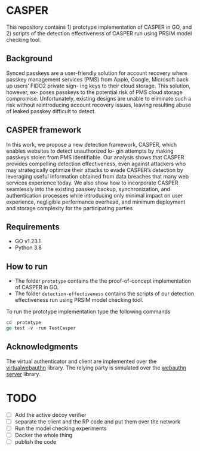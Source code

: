 # CASPER 
This repository  contains 1) prototype implementation of CASPER in GO, and 2) scripts of the detection effectiveness of CASPER run using PRSIM model checking tool. 

## Background
Synced passkeys are a user-friendly solution for account recovery where passkey management services (PMS) from Apple, Google, Microsoft back up users’ FIDO2 private sign- ing keys to their cloud storage. This solution, however, ex- poses passkeys to the potential risk of PMS cloud storage compromise. Unfortunately, existing designs are unable to eliminate such a risk without reintroducing account recovery issues, leaving resulting abuse of leaked passkey difficult to detect. 

## CASPER framework
In this work, we propose a new detection framework, CASPER, which enables websites to detect unauthorized lo- gin attempts by making passkeys stolen from PMS identifiable. Our analysis shows that CASPER provides compelling detection effectiveness, even against attackers who may strategically optimize their attacks to evade CASPER’s detection by leveraging useful information obtained from data breaches that many web services experience today. We also show how to incorporate CASPER seamlessly into the existing passkey backup, synchronization, and authentication processes while introducing only minimal impact on user experience, negligible performance overhead, and minimum deployment and storage complexity for the participating parties
    
## Requirements
- GO v1.23.1
- Python 3.8


## How to run
- The folder `prototype` contains the the proof-of-concept implementation of CASPER in GO.
- The folder `detection-effectiveness` contains the scripts of our detection effectiveness run using PRSIM model checking tool. 

To run the prototype implementation type the following commands  
``` go
cd  prototype
go test -v -run TestCasper
```

## Acknowledgments
The virtual authenticator and client are implemented over the [virtualwebauthn](https://github.com/descope/virtualwebauthn) library. The relying party is simulated over the [webauthn server](https://github.com/fxamacker/webauthn) library.

# TODO
- [ ] Add the active decoy verifier
- [ ] separate the client and the RP code and put them over the network
- [ ] Run the model checking experiments
- [ ] Docker the whole thing
- [ ] publish the code